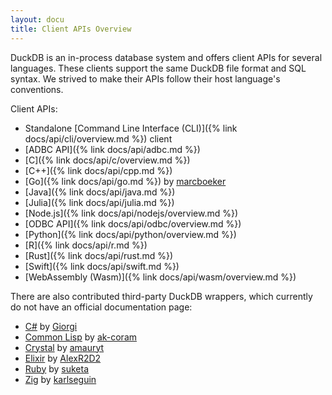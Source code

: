 ```yaml
---
layout: docu
title: Client APIs Overview
---
```


DuckDB is an in-process database system and offers client APIs for several languages. These clients support the same DuckDB file format and SQL syntax. We strived to make their APIs follow their host language's conventions.

Client APIs:

* Standalone [Command Line Interface (CLI)]({% link docs/api/cli/overview.md %}) client
* [ADBC API]({% link docs/api/adbc.md %})
* [C]({% link docs/api/c/overview.md %})
* [C++]({% link docs/api/cpp.md %})
* [Go]({% link docs/api/go.md %}) by [marcboeker](https://github.com/marcboeker)
* [Java]({% link docs/api/java.md %})
* [Julia]({% link docs/api/julia.md %})
* [Node.js]({% link docs/api/nodejs/overview.md %})
* [ODBC API]({% link docs/api/odbc/overview.md %})
* [Python]({% link docs/api/python/overview.md %})
* [R]({% link docs/api/r.md %})
* [Rust]({% link docs/api/rust.md %})
* [Swift]({% link docs/api/swift.md %})
* [WebAssembly (Wasm)]({% link docs/api/wasm/overview.md %})

There are also contributed third-party DuckDB wrappers, which currently do not have an official documentation page:

* [C#](https://github.com/Giorgi/DuckDB.NET) by [Giorgi](https://github.com/Giorgi)
* [Common Lisp](https://github.com/ak-coram/cl-duckdb) by [ak-coram](https://github.com/ak-coram)
* [Crystal](https://github.com/amauryt/crystal-duckdb) by [amauryt](https://github.com/amauryt)
* [Elixir](https://github.com/AlexR2D2/duckdbex) by [AlexR2D2](https://github.com/AlexR2D2/duckdbex)
* [Ruby](https://github.com/suketa/ruby-duckdb) by [suketa](https://github.com/suketa)
* [Zig](https://github.com/karlseguin/zuckdb.zig) by [karlseguin](https://github.com/karlseguin)
